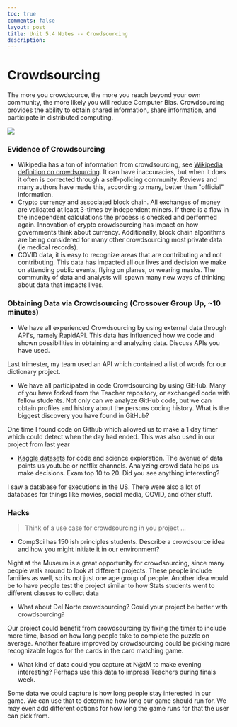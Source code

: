 ```yaml
---
toc: true
comments: false
layout: post
title: Unit 5.4 Notes -- Crowdsourcing
description: 
---
```


# Crowdsourcing
The more you crowdsource, the more you reach beyond your own community, the more likely you will reduce Computer Bias.  Crowdsourcing provides the ability to obtain shared information, share information, and participate in distributed computing.

![]({{site.baseurl}}/images/crowdsourcing.jpeg)


### Evidence of Crowdsourcing
* Wikipedia has a ton of information from crowdsourcing, see [Wikipedia definition on crowdsourcing](https://en.wikipedia.org/wiki/Crowdsourcing).  It can have inaccuracies, but when it does it often is corrected through a self-policing community.  Reviews and many authors have made this, according to many, better than "official" information.
* Crypto currency and associated block chain.  All exchanges of money are validated at least 3-times by independent miners.  If there is a flaw in the independent calculations the process is checked and performed again.  Innovation of crypto crowdsourcing has impact on how governments think about currency.   Additionally, block chain algorithms are being considered for many other crowdsourcing most private data (ie medical records).
* COVID data, it is easy to recognize areas that are contributing and not contributing.   This data has impacted all our lives and decision we make on attending public events, flying on planes, or wearing masks.  The community of data and analysts will spawn many new ways of thinking about data that impacts lives.  


### Obtaining Data via Crowdsourcing (Crossover Group Up, ~10 minutes)
* We have all experienced Crowdsourcing by using external data through API's, namely RapidAPI.  This data has influenced how we code and shown possibilities in obtaining and analyzing data. Discuss APIs you have used.

Last trimester, my team used an API which contained a list of words for our dictionary project. 

* We have all participated in code Crowdsourcing by using GitHub.  Many of you have forked from the Teacher repository, or exchanged code with fellow students.  Not only can we analyze GitHub code, but we can obtain profiles and history about the persons coding history.  What is the biggest discovery you have found in GitHub?

One time I found code on Github which allowed us to make a 1 day timer which could detect when the day had ended. This was also used in our project from last year

* [Kaggle datasets](https://www.kaggle.com/datasets) for code and science exploration.  The avenue of data points us youtube or netflix channels.  Analyzing crowd data helps us make decisions.  Exam top 10 to 20.  Did you see anything interesting?

I saw a database for executions in the US. There were also a lot of databases for things like movies, social media, COVID, and other stuff. 


### Hacks 
> Think of a use case for crowdsourcing in you project ...
* CompSci has 150 ish principles students.  Describe a crowdsource idea and how you might initiate it in our environment?  

Night at the Museum is a great opportunity for crowdsourcing, since many people walk around to look at different projects. These people include families as well, so its not just one age group of people. Another idea would be to have people test the project similar to how Stats students went to different classes to collect data 

* What about Del Norte crowdsourcing?  Could your project be better with crowdsourcing?

Our project could benefit from crowdsourcing by fixing the timer to include more time, based on how long people take to complete the puzzle on average. Another feature improved by crowdsourcing could be picking more recognizable logos for the cards in the card matching game. 

* What kind of data could you capture at N@tM to make evening interesting?  Perhaps use this data to impress Teachers during finals week.

Some data we could capture is how long people stay interested in our game. We can use that to determine how long our game should run for. We may even add different options for how long the game runs for that the user can pick from. 


